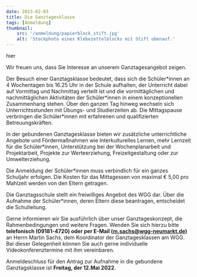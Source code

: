 ```yaml
---
date: 2023-02-03
title: Die Ganztagesklasse
tags: [Anmeldung]
thumbnail: 
    src: '/anmeldung/papierblock_stift.jpg'
    alt: 'Stockphoto eines Klebezettelblocks mit Stift obenauf.'
---
```


<Youtube watch="cxCbcCr0MJA"> hier </Youtube>

Wir freuen uns, dass Sie Interesse an unserem Ganztagesangebot zeigen.

Der Besuch einer Ganztagsklasse bedeutet, dass sich die Schüler\*innen an 4 Wochentagen bis 16.25 Uhr in der Schule aufhalten, der Unterricht dabei auf Vormittag und Nachmittag verteilt ist und die vormittäglichen und nachmittäglichen Aktivitäten der Schüler\*innen in einem konzeptionellen Zusammenhang stehen. Über den ganzen Tag hinweg wechseln sich Unterrichtsstunden mit Übungs- und Studierzeiten ab. Die Mittagspause verbringen die Schüler*innen mit erfahrenen und qualifizierten Betreuungskräften.

In der gebundenen Ganztagesklasse bieten wir zusätzliche unterrichtliche Angebote und Fördermaßnahmen wie Interkulturelles Lernen, mehr Lernzeit für die Schüler*innen, Unterstützung bei der Wochenplanarbeit und Projektarbeit, Projekte zur Werteerziehung, Freizeitgestaltung oder zur Umwelterziehung.

Die Anmeldung der Schüler*innen muss verbindlich für ein ganzes Schuljahr erfolgen. Die Kosten für das Mittagessen von maximal € 5,00 pro Mahlzeit werden von den Eltern getragen.

Die Ganztagsschule stellt ein freiwilliges Angebot des WGG dar. Über die Aufnahme der Schüler*innen, deren Eltern diese beantragen, entscheidet die Schulleitung.

Gerne informieren wir Sie ausführlich über unser Ganztageskonzept, die Rahmenbedingungen und weitere Fragen. Wenden Sie sich hierzu bitte **telefonisch (09181-4720) oder per E-Mail (m.sachs@wgg-neumarkt.de)** an Herrn Martin Sachs, dem Koordinator der Ganztagesklassen am WGG. Bei dieser Gelegenheit können Sie auch gerne individuelle Videokonferenztermine mit ihm vereinbaren.

Anmeldeschluss für den Antrag zur Aufnahme in die gebundene Ganztagsklasse ist **Freitag, der 12.Mai 2022**.
